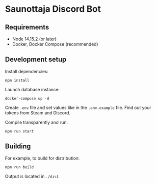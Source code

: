 # Saunottaja Discord Bot

## Requirements

* Node 14.15.2 (or later)
* Docker, Docker Compose (recommended)

## Development setup

Install dependencies:

    npm install

Launch database instance:

    docker-compose up -d

Create `.env` file and set values like in the `.env.example` file. Find out your tokens from Steam and Discord.

Compile transparently and run:

    npm run start

## Building

For example, to build for distribution:

    npm run build

Output is located in `./dist`
